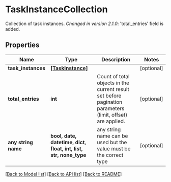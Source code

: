# TaskInstanceCollection

Collection of task instances.  *Changed in version 2.1.0*&#58; 'total_entries' field is added. 

## Properties
Name | Type | Description | Notes
------------ | ------------- | ------------- | -------------
**task_instances** | [**[TaskInstance]**](TaskInstance.md) |  | [optional] 
**total_entries** | **int** | Count of total objects in the current result set before pagination parameters (limit, offset) are applied.  | [optional] 
**any string name** | **bool, date, datetime, dict, float, int, list, str, none_type** | any string name can be used but the value must be the correct type | [optional]

[[Back to Model list]](../README.md#documentation-for-models) [[Back to API list]](../README.md#documentation-for-api-endpoints) [[Back to README]](../README.md)


